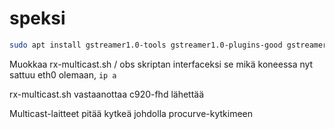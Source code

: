 # speksi

```bash
sudo apt install gstreamer1.0-tools gstreamer1.0-plugins-good gstreamer1.0-plugins-bad gstreamer1.0-libav
```

Muokkaa rx-multicast.sh / obs skriptan interfaceksi se mikä koneessa nyt sattuu eth0 olemaan, `ip a`

rx-multicast.sh vastaanottaa
c920-fhd lähettää

Multicast-laitteet pitää kytkeä johdolla procurve-kytkimeen
